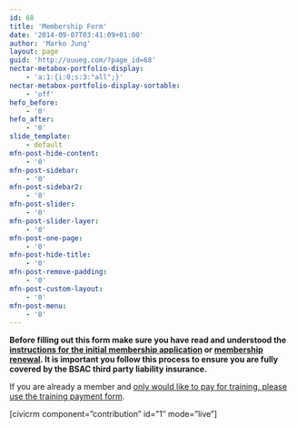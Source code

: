 ```yaml
---
id: 68
title: 'Membership Form'
date: '2014-09-07T03:41:09+01:00'
author: 'Marko Jung'
layout: page
guid: 'http://ouueg.com/?page_id=68'
nectar-metabox-portfolio-display:
    - 'a:1:{i:0;s:3:"all";}'
nectar-metabox-portfolio-display-sortable:
    - 'off'
hefo_before:
    - '0'
hefo_after:
    - '0'
slide_template:
    - default
mfn-post-hide-content:
    - '0'
mfn-post-sidebar:
    - '0'
mfn-post-sidebar2:
    - '0'
mfn-post-slider:
    - '0'
mfn-post-slider-layer:
    - '0'
mfn-post-one-page:
    - '0'
mfn-post-hide-title:
    - '0'
mfn-post-remove-padding:
    - '0'
mfn-post-custom-layout:
    - '0'
mfn-post-menu:
    - '0'
---
```


**Before filling out this form make sure you have read and understood the [instructions for the initial membership application](/membership/join/ "Join us") or [membership renewal](/membership/renewal/ "Renewal"). It is important you follow this process to ensure you are fully covered by the BSAC third party liability insurance.**

If you are already a member and [only would like to pay for training, please use the training payment form](/training/payment/).

\[civicrm component=”contribution” id=”1″ mode=”live”\]